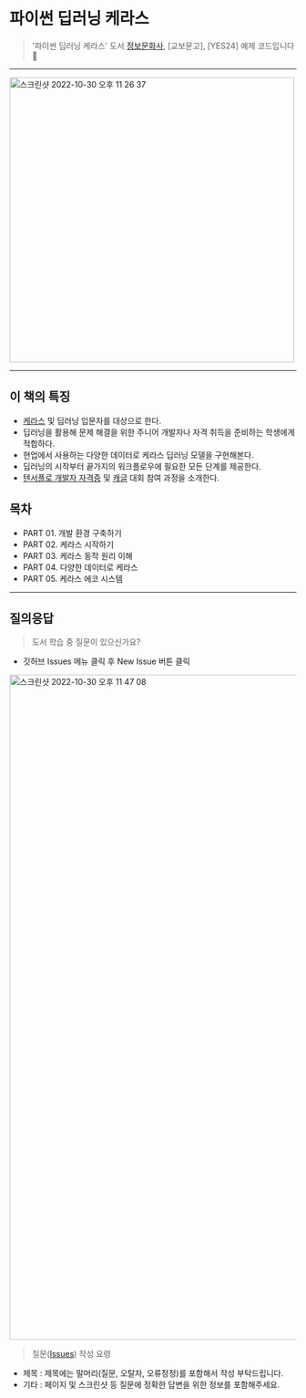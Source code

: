 # 파이썬 딥러닝 케라스 
> '파이썬 딥러닝 케라스' 도서 [정보문화사](http://www.infopub.co.kr/), [교보문고], [YES24] 예제 코드입니다 	&#128079;	
---

<img width="500" alt="스크린샷 2022-10-30 오후 11 26 37" src="https://user-images.githubusercontent.com/54405342/198884713-2da51e64-352f-41f1-8313-b091bb5f0769.png">

---

## 이 책의 특징
- [케라스](https://keras.io/) 및 딥러닝 입문자를 대상으로 한다.
- 딥러닝을 활용해 문제 해결을 위한 주니어 개발자나 자격 취득을 준비하는 학생에게 적합하다.
- 현업에서 사용하는 다양한 데이터로 케라스 딥러닝 모델을 구현해본다.
- 딥러닝의 시작부터 끝가지의 워크플로우에 필요한 모든 단계를 제공한다.
- [텐서플로 개발자 자격증](https://www.tensorflow.org/certificate?hl=ko/) 및 [캐글](https://www.kaggle.com/) 대회 참여 과정을 소개한다.


## 목차
- PART 01. 개발 환경 구축하기
- PART 02. 케라스 시작하기
- PART 03. 케라스 동작 원리 이해
- PART 04. 다양한 데이터로 케라스
- PART 05. 케라스 에코 시스템

---

## 질의응답
> 도서 학습 중 질문이 있으신가요?
- 깃허브 Issues 메뉴 클릭 후 New Issue 버튼 클릭
<img width="1167" alt="스크린샷 2022-10-30 오후 11 47 08" src="https://user-images.githubusercontent.com/54405342/198884991-2d9432ef-1428-4b60-a5fd-c31c57540bf4.png">

> 질문([Issues](https://github.com/hansung-dev/Python-DeepLearning-Keras/issues)) 작성 요령
  - 제목 : 제목에는 말머리(질문, 오탈자, 오류정정)를 포함해서 작성 부탁드립니다.
  - 기타 : 페이지 및 스크린샷 등 질문에 정확한 답변을 위한 정보를 포함해주세요.
